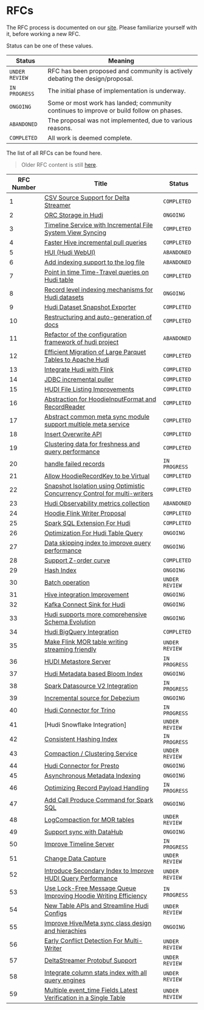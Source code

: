 <!--
  Licensed to the Apache Software Foundation (ASF) under one or more
  contributor license agreements.  See the NOTICE file distributed with
  this work for additional information regarding copyright ownership.
  The ASF licenses this file to You under the Apache License, Version 2.0
  (the "License"); you may not use this file except in compliance with
  the License.  You may obtain a copy of the License at

       http://www.apache.org/licenses/LICENSE-2.0

  Unless required by applicable law or agreed to in writing, software
  distributed under the License is distributed on an "AS IS" BASIS,
  WITHOUT WARRANTIES OR CONDITIONS OF ANY KIND, either express or implied.
  See the License for the specific language governing permissions and
  limitations under the License.
-->

# RFCs

The RFC process is documented on our [site](https://hudi.apache.org/contribute/rfc-process). Please familiarize yourself
with it, before working a new RFC.

Status can be one of these values.

| Status | Meaning |
| -------|-------------------------------------------------------|
| `UNDER REVIEW` |  RFC has been proposed and community is actively debating the design/proposal.        |
| `IN PROGRESS` |  The initial phase of implementation is underway.        |
| `ONGOING` |  Some or most work has landed; community continues to improve or build follow on phases.         |
| `ABANDONED` | The proposal was not implemented, due to various reasons.         |
| `COMPLETED` |  All work is deemed complete.        |

The list of all RFCs can be found here.

> Older RFC content is still [here](https://cwiki.apache.org/confluence/display/HUDI/RFC+Process).

| RFC Number | Title                                                                                                                                                                                                                | Status |
| --|----------------------------------------------------------------------------------------------------------------------------------------------------------------------------------------------------------------------| --- |
| 1 | [CSV Source Support for Delta Streamer](https://cwiki.apache.org/confluence/display/HUDI/RFC+-+01+%3A+CSV+Source+Support+for+Delta+Streamer)                                                                         | `COMPLETED` |
| 2 | [ORC Storage in Hudi](https://cwiki.apache.org/confluence/pages/viewpage.action?pageId=113708439)                                                                                                                    | `ONGOING` |
| 3 | [Timeline Service with Incremental File System View Syncing](https://cwiki.apache.org/confluence/pages/viewpage.action?pageId=113708965)                                                                             | `COMPLETED` |
| 4 | [Faster Hive incremental pull queries](https://cwiki.apache.org/confluence/pages/viewpage.action?pageId=115513622)                                                                                                   | `COMPLETED` |
| 5 | [HUI (Hudi WebUI)](https://cwiki.apache.org/confluence/pages/viewpage.action?pageId=130027233)                                                                                                                       | `ABANDONED` |
| 6 | [Add indexing support to the log file](https://cwiki.apache.org/confluence/display/HUDI/RFC+-+06+%3A+Add+indexing+support+to+the+log+file)                                                                           | `ABANDONED` |
| 7 | [Point in time Time-Travel queries on Hudi table](https://cwiki.apache.org/confluence/display/HUDI/RFC+-+07+%3A+Point+in+time+Time-Travel+queries+on+Hudi+table)                                                     | `COMPLETED` |
| 8 | [Record level indexing mechanisms for Hudi datasets](https://cwiki.apache.org/confluence/display/HUDI/RFC-08++Record+level+indexing+mechanisms+for+Hudi+datasets)                                                    | `ONGOING` |
| 9 | [Hudi Dataset Snapshot Exporter](https://cwiki.apache.org/confluence/display/HUDI/RFC+-+09+%3A+Hudi+Dataset+Snapshot+Exporter)                                                                                       | `COMPLETED` |
| 10 | [Restructuring and auto-generation of docs](https://cwiki.apache.org/confluence/display/HUDI/RFC+-+10+%3A+Restructuring+and+auto-generation+of+docs)                                                                 | `COMPLETED` |
| 11 | [Refactor of the configuration framework of hudi project](https://cwiki.apache.org/confluence/display/HUDI/RFC+-+11+%3A+Refactor+of+the+configuration+framework+of+hudi+project)                                     | `ABANDONED` |
| 12 | [Efficient Migration of Large Parquet Tables to Apache Hudi](https://cwiki.apache.org/confluence/display/HUDI/RFC+-+12+%3A+Efficient+Migration+of+Large+Parquet+Tables+to+Apache+Hudi)                               | `COMPLETED` |
| 13 | [Integrate Hudi with Flink](https://cwiki.apache.org/confluence/pages/viewpage.action?pageId=141724520)                                                                                                              | `COMPLETED` |
| 14 | [JDBC incremental puller](https://cwiki.apache.org/confluence/display/HUDI/RFC+-+14+%3A+JDBC+incremental+puller)                                                                                                     | `COMPLETED` |
| 15 | [HUDI File Listing Improvements](https://cwiki.apache.org/confluence/display/HUDI/RFC+-+15%3A+HUDI+File+Listing+Improvements)                                                                                        | `COMPLETED` |
| 16 | [Abstraction for HoodieInputFormat and RecordReader](https://cwiki.apache.org/confluence/display/HUDI/RFC+-+16+Abstraction+for+HoodieInputFormat+and+RecordReader)                                                   | `COMPLETED` |
| 17 | [Abstract common meta sync module support multiple meta service](https://cwiki.apache.org/confluence/display/HUDI/RFC+-+17+Abstract+common+meta+sync+module+support+multiple+meta+service)                           | `COMPLETED` |
| 18 | [Insert Overwrite API](https://cwiki.apache.org/confluence/display/HUDI/RFC+-+18+Insert+Overwrite+API)                                                                                                               | `COMPLETED` |
| 19 | [Clustering data for freshness and query performance](https://cwiki.apache.org/confluence/display/HUDI/RFC+-+19+Clustering+data+for+freshness+and+query+performance)                                                 | `COMPLETED` |
| 20 | [handle failed records](https://cwiki.apache.org/confluence/display/HUDI/RFC+-+20+%3A+handle+failed+records)                                                                                                         | `IN PROGRESS` |
| 21 | [Allow HoodieRecordKey to be Virtual](https://cwiki.apache.org/confluence/display/HUDI/RFC+-+21+%3A+Allow+HoodieRecordKey+to+be+Virtual)                                                                             | `COMPLETED` |
| 22 | [Snapshot Isolation using Optimistic Concurrency Control for multi-writers](https://cwiki.apache.org/confluence/display/HUDI/RFC+-+22+%3A+Snapshot+Isolation+using+Optimistic+Concurrency+Control+for+multi-writers) | `COMPLETED` |
| 23 | [Hudi Observability metrics collection](https://cwiki.apache.org/confluence/display/HUDI/RFC+-+23+%3A+Hudi+Observability+metrics+collection)                                                                         | `ABANDONED` | 
| 24 | [Hoodie Flink Writer Proposal](https://cwiki.apache.org/confluence/display/HUDI/RFC-24%3A+Hoodie+Flink+Writer+Proposal)                                                                                              | `COMPLETED` | 
| 25 | [Spark SQL Extension For Hudi](https://cwiki.apache.org/confluence/display/HUDI/RFC+-+25%3A+Spark+SQL+Extension+For+Hudi)                                                                                            | `COMPLETED` | 
| 26 | [Optimization For Hudi Table Query](https://cwiki.apache.org/confluence/display/HUDI/RFC-26+Optimization+For+Hudi+Table+Query)                                                                                       | `ONGOING` | 
| 27 | [Data skipping index to improve query performance](https://cwiki.apache.org/confluence/display/HUDI/RFC-27+Data+skipping+index+to+improve+query+performance)                                                         | `ONGOING` | 
| 28 | [Support Z-order curve](https://cwiki.apache.org/confluence/pages/viewpage.action?pageId=181307144)                                                                                                                  | `COMPLETED` |
| 29 | [Hash Index](https://cwiki.apache.org/confluence/display/HUDI/RFC+-+29%3A+Hash+Index)                                                                                                                                | `ONGOING` | 
| 30 | [Batch operation](https://cwiki.apache.org/confluence/display/HUDI/RFC+-+30%3A+Batch+operation)                                                                                                                      | `UNDER REVIEW` | 
| 31 | [Hive integration Improvement](https://cwiki.apache.org/confluence/display/HUDI/RFC+-+31%3A+Hive+integration+Improvment)                                                                                             | `ONGOING` | 
| 32 | [Kafka Connect Sink for Hudi](https://cwiki.apache.org/confluence/display/HUDI/RFC-32+Kafka+Connect+Sink+for+Hudi)                                                                                                   | `ONGOING` | 
| 33 | [Hudi supports more comprehensive Schema Evolution](https://cwiki.apache.org/confluence/display/HUDI/RFC+-+33++Hudi+supports+more+comprehensive+Schema+Evolution)                                                    | `ONGOING` | 
| 34 | [Hudi BigQuery Integration](./rfc-34/rfc-34.md)                                                                                                                                                                      | `COMPLETED` | 
| 35 | [Make Flink MOR table writing streaming friendly](https://cwiki.apache.org/confluence/display/HUDI/RFC-35%3A+Make+Flink+MOR+table+writing+streaming+friendly)                                                        | `UNDER REVIEW` | 
| 36 | [HUDI Metastore Server](https://cwiki.apache.org/confluence/display/HUDI/%5BWIP%5D+RFC-36%3A+HUDI+Metastore+Server)                                                                                                  | `IN PROGRESS` | 
| 37 | [Hudi Metadata based Bloom Index](rfc-37/rfc-37.md)                                                                                                                                                                  | `ONGOING` | 
| 38 | [Spark Datasource V2 Integration](./rfc-38/rfc-38.md)                                                                                                                                                                | `IN PROGRESS` | 
| 39 | [Incremental source for Debezium](./rfc-39/rfc-39.md)                                                                                                                                                                | `ONGOING` | 
| 40 | [Hudi Connector for Trino](./rfc-40/rfc-40.md)                                                                                                                                                                       | `IN PROGRESS` | 
| 41 | [Hudi Snowflake Integration]                                                                                                                                                                                         | `UNDER REVIEW`| 
| 42 | [Consistent Hashing Index](./rfc-42/rfc-42.md)                                                                                                                                                                       | `IN PROGRESS` | 
| 43 | [Compaction / Clustering Service](./rfc-43/rfc-43.md)                                                                                                                                                                | `UNDER REVIEW` | 
| 44 | [Hudi Connector for Presto](./rfc-44/rfc-44.md)                                                                                                                                                                      | `ONGOING` | 
| 45 | [Asynchronous Metadata Indexing](./rfc-45/rfc-45.md)                                                                                                                                                                 | `ONGOING` | 
| 46 | [Optimizing Record Payload Handling](./rfc-46/rfc-46.md)                                                                                                                                                             | `IN PROGRESS` | 
| 47 | [Add Call Produce Command for Spark SQL](./rfc-47/rfc-47.md)                                                                                                                                                         | `ONGOING` | 
| 48 | [LogCompaction for MOR tables](./rfc-48/rfc-48.md)                                                                                                                                                                   | `UNDER REVIEW` | 
| 49 | [Support sync with DataHub](./rfc-49/rfc-49.md)                                                                                                                                                                      | `ONGOING` |
| 50 | [Improve Timeline Server](./rfc-50/rfc-50.md)                                                                                                                                                                        | `IN PROGRESS` | 
| 51 | [Change Data Capture](./rfc-51/rfc-51.md)                                                                                                                                                                            | `UNDER REVIEW` |
| 52 | [Introduce Secondary Index to Improve HUDI Query Performance](./rfc-52/rfc-52.md)                                                                                                                                    | `UNDER REVIEW` |
| 53 | [Use Lock-Free Message Queue Improving Hoodie Writing Efficiency](./rfc-53/rfc-53.md)                                                                                                                                | `IN PROGRESS` | 
| 54 | [New Table APIs and Streamline Hudi Configs](./rfc-54/rfc-54.md)                                                                                                                                                     | `UNDER REVIEW` | 
| 55 | [Improve Hive/Meta sync class design and hierachies](./rfc-55/rfc-55.md)                                                                                                                                             | `ONGOING` | 
| 56 | [Early Conflict Detection For Multi-Writer](./rfc-56/rfc-56.md)                                                                                                                                                      | `UNDER REVIEW` | 
| 57 | [DeltaStreamer Protobuf Support](./rfc-57/rfc-57.md)                                                                                                                                                                 | `UNDER REVIEW` | 
| 58 | [Integrate column stats index with all query engines](./rfc-58/rfc-58.md)                                                                                                                                            | `UNDER REVIEW` |
| 59 | [Multiple event_time Fields Latest Verification in a Single Table](./rfc-59/rfc-59.md)                                                                                                                               | `UNDER REVIEW` |
